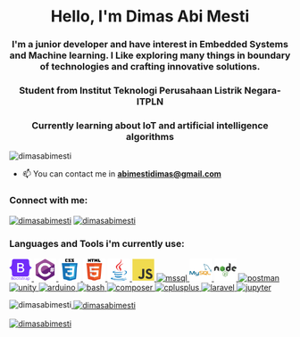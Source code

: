 <h1 align="center">Hello, I'm Dimas Abi Mesti</h1>
<h3 align="center">I'm a junior developer and have interest in Embedded Systems and Machine learning. I Like exploring many things in boundary of technologies and crafting innovative solutions.</h3>
<h3 align="center">Student from Institut Teknologi Perusahaan Listrik Negara-ITPLN</h3>
<h3 align="center">Currently learning about IoT and artificial intelligence algorithms</h3>

<p align="left"> <img src="https://komarev.com/ghpvc/?username=dimasssaja&label=Profile%20views&color=0e75b6&style=flat" alt="dimasabimesti" /> </p>

- 📫 You can contact me in **abimestidimas@gmail.com**

<h3 align="left">Connect with me:</h3>
<p align="left">
<a href="https://www.linkedin.com/in/dimas-abi-mesti-0158352a1/" target="blank"><img align="center" src="https://raw.githubusercontent.com/rahuldkjain/github-profile-readme-generator/master/src/images/icons/Social/linked-in-alt.svg" alt="dimasabimesti" height="30" width="40" /></a>
<a href="https://www.instagram.com/dimasabimesti/" target="blank"><img align="center" src="https://raw.githubusercontent.com/rahuldkjain/github-profile-readme-generator/master/src/images/icons/Social/instagram.svg" alt="dimasabimesti" height="30" width="40" /></a>
</p>

<h3 align="left">Languages and Tools i'm currently use:</h3>
<p align="left"><a href="https://getbootstrap.com" target="_blank" rel="noreferrer"> <img src="https://raw.githubusercontent.com/devicons/devicon/master/icons/bootstrap/bootstrap-plain-wordmark.svg" alt="bootstrap" width="40" height="40"/> </a> <a href="https://www.w3schools.com/cs/" target="_blank" rel="noreferrer"> <img src="https://raw.githubusercontent.com/devicons/devicon/master/icons/csharp/csharp-original.svg" alt="csharp" width="40" height="40"/> </a> <a href="https://www.w3schools.com/css/" target="_blank" rel="noreferrer"> <img src="https://raw.githubusercontent.com/devicons/devicon/master/icons/css3/css3-original-wordmark.svg" alt="css3" width="40" height="40"/> </a> <a href="https://www.w3.org/html/" target="_blank" rel="noreferrer"> <img src="https://raw.githubusercontent.com/devicons/devicon/master/icons/html5/html5-original-wordmark.svg" alt="html5" width="40" height="40"/> </a> <a href="https://www.java.com" target="_blank" rel="noreferrer"> <img src="https://raw.githubusercontent.com/devicons/devicon/master/icons/java/java-original.svg" alt="java" width="40" height="40"/> </a> <a href="https://developer.mozilla.org/en-US/docs/Web/JavaScript" target="_blank" rel="noreferrer"> <img src="https://raw.githubusercontent.com/devicons/devicon/master/icons/javascript/javascript-original.svg" alt="javascript" width="40" height="40"/> </a> <a href="https://www.microsoft.com/en-us/sql-server" target="_blank" rel="noreferrer"> <img src="https://www.svgrepo.com/show/303229/microsoft-sql-server-logo.svg" alt="mssql" width="40" height="40"/> </a> <a href="https://www.mysql.com/" target="_blank" rel="noreferrer"> <img src="https://raw.githubusercontent.com/devicons/devicon/master/icons/mysql/mysql-original-wordmark.svg" alt="mysql" width="40" height="40"/> </a> <a href="https://nodejs.org" target="_blank" rel="noreferrer"> <img src="https://raw.githubusercontent.com/devicons/devicon/master/icons/nodejs/nodejs-original-wordmark.svg" alt="nodejs" width="40" height="40"/> </a> <a href="https://postman.com" target="_blank" rel="noreferrer"> <img src="https://www.vectorlogo.zone/logos/getpostman/getpostman-icon.svg" alt="postman" width="40" height="40"/> </a> <a href="https://unity.com/" target="_blank" rel="noreferrer"> <img src="https://www.vectorlogo.zone/logos/unity3d/unity3d-icon.svg" alt="unity" width="40" height="40"/> </a> <a href="https://arduino.cc/" target="_blank" rel="noreferrer"> <img src="https://cdn.jsdelivr.net/gh/devicons/devicon@latest/icons/arduino/arduino-original-wordmark.svg" alt="arduino" width="40" height="40" /> <a href="https://gnu.org/" target="_blank" rel="noreferrer"> <img src="https://cdn.jsdelivr.net/gh/devicons/devicon@latest/icons/bash/bash-original.svg" alt="bash" width="40" height="40" /> <a href="https://getcomposer.org/" target="_blank" rel="noreferrer"> <img src="https://cdn.jsdelivr.net/gh/devicons/devicon@latest/icons/composer/composer-original.svg" alt="composer" width="40" height="40" /> <a href="https://www.w3schools.com/cs/" target="_blank" rel="noreferrer">
<img src="https://cdn.jsdelivr.net/gh/devicons/devicon@latest/icons/cplusplus/cplusplus-original.svg" alt="cplusplus" width="40" height="40"/> <a href="https://laravel.com" target="_blank" rel="noreferrer"> <img src="https://cdn.jsdelivr.net/gh/devicons/devicon@latest/icons/laravel/laravel-original-wordmark.svg" alt="laravel" width="40" height="40" /> <a href="https://jupyter.org" target="_blank" rel="noreferrer">
<img src="https://cdn.jsdelivr.net/gh/devicons/devicon@latest/icons/jupyter/jupyter-original-wordmark.svg" alt="jupyter" width="40" height="40" />
</p>

<p><img align="left" src="https://github-readme-stats.vercel.app/api/top-langs?username=dimasssaja&show_icons=true&locale=en&layout=compact" alt="dimasabimesti" /></p>

<p>&nbsp;<img align="center" src="https://github-readme-stats.vercel.app/api?username=dimasssaja&show_icons=true&locale=en" alt="dimasabimesti" /></p>

<p><img align="center" src="https://github-readme-streak-stats.herokuapp.com/?user=dimasssaja&" alt="dimasabimesti" /></p>
